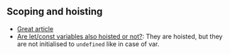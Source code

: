 ## Scoping and hoisting

- [Great article](http://www.adequatelygood.com/JavaScript-Scoping-and-Hoisting.html)
- [Are let/const variables also hoisted or not?](https://stackoverflow.com/questions/31219420/are-variables-declared-with-let-or-const-not-hoisted-in-es6): They are hoisted, but they are not initialised to `undefined` like in case of var.
